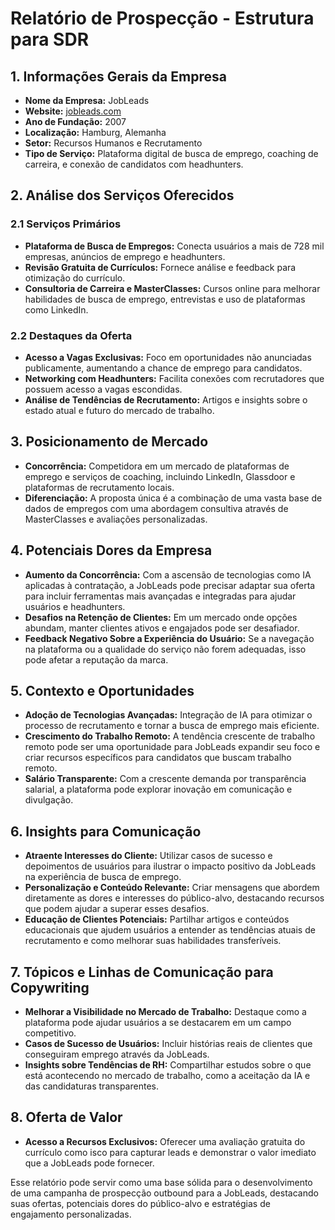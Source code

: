 # Relatório de Prospecção - Estrutura para SDR

## 1. Informações Gerais da Empresa
- **Nome da Empresa:** JobLeads
- **Website:** [jobleads.com](https://www.jobleads.com)
- **Ano de Fundação:** 2007
- **Localização:** Hamburg, Alemanha
- **Setor:** Recursos Humanos e Recrutamento
- **Tipo de Serviço:** Plataforma digital de busca de emprego, coaching de carreira, e conexão de candidatos com headhunters.

## 2. Análise dos Serviços Oferecidos
### 2.1 Serviços Primários
- **Plataforma de Busca de Empregos:** Conecta usuários a mais de 728 mil empresas, anúncios de emprego e headhunters.
- **Revisão Gratuita de Currículos:** Fornece análise e feedback para otimização do currículo.
- **Consultoria de Carreira e MasterClasses:** Cursos online para melhorar habilidades de busca de emprego, entrevistas e uso de plataformas como LinkedIn.

### 2.2 Destaques da Oferta
- **Acesso a Vagas Exclusivas:** Foco em oportunidades não anunciadas publicamente, aumentando a chance de emprego para candidatos.
- **Networking com Headhunters:** Facilita conexões com recrutadores que possuem acesso a vagas escondidas.
- **Análise de Tendências de Recrutamento:** Artigos e insights sobre o estado atual e futuro do mercado de trabalho.

## 3. Posicionamento de Mercado
- **Concorrência:** Competidora em um mercado de plataformas de emprego e serviços de coaching, incluindo LinkedIn, Glassdoor e plataformas de recrutamento locais.
- **Diferenciação:** A proposta única é a combinação de uma vasta base de dados de empregos com uma abordagem consultiva através de MasterClasses e avaliações personalizadas.

## 4. Potenciais Dores da Empresa
- **Aumento da Concorrência:** Com a ascensão de tecnologias como IA aplicadas à contratação, a JobLeads pode precisar adaptar sua oferta para incluir ferramentas mais avançadas e integradas para ajudar usuários e headhunters.
- **Desafios na Retenção de Clientes:** Em um mercado onde opções abundam, manter clientes ativos e engajados pode ser desafiador.
- **Feedback Negativo Sobre a Experiência do Usuário:** Se a navegação na plataforma ou a qualidade do serviço não forem adequadas, isso pode afetar a reputação da marca.

## 5. Contexto e Oportunidades
- **Adoção de Tecnologias Avançadas:** Integração de IA para otimizar o processo de recrutamento e tornar a busca de emprego mais eficiente.
- **Crescimento do Trabalho Remoto:** A tendência crescente de trabalho remoto pode ser uma oportunidade para JobLeads expandir seu foco e criar recursos específicos para candidatos que buscam trabalho remoto.
- **Salário Transparente:** Com a crescente demanda por transparência salarial, a plataforma pode explorar inovação em comunicação e divulgação.

## 6. Insights para Comunicação
- **Atraente Interesses do Cliente:** Utilizar casos de sucesso e depoimentos de usuários para ilustrar o impacto positivo da JobLeads na experiência de busca de emprego.
- **Personalização e Conteúdo Relevante:** Criar mensagens que abordem diretamente as dores e interesses do público-alvo, destacando recursos que podem ajudar a superar esses desafios.
- **Educação de Clientes Potenciais:** Partilhar artigos e conteúdos educacionais que ajudem usuários a entender as tendências atuais de recrutamento e como melhorar suas habilidades transferíveis.

## 7. Tópicos e Linhas de Comunicação para Copywriting
- **Melhorar a Visibilidade no Mercado de Trabalho:** Destaque como a plataforma pode ajudar usuários a se destacarem em um campo competitivo.
- **Casos de Sucesso de Usuários:** Incluir histórias reais de clientes que conseguiram emprego através da JobLeads.
- **Insights sobre Tendências de RH:** Compartilhar estudos sobre o que está acontecendo no mercado de trabalho, como a aceitação da IA e das candidaturas transparentes.

## 8. Oferta de Valor
- **Acesso a Recursos Exclusivos:** Oferecer uma avaliação gratuita do currículo como isco para capturar leads e demonstrar o valor imediato que a JobLeads pode fornecer.

Esse relatório pode servir como uma base sólida para o desenvolvimento de uma campanha de prospecção outbound para a JobLeads, destacando suas ofertas, potenciais dores do público-alvo e estratégias de engajamento personalizadas.